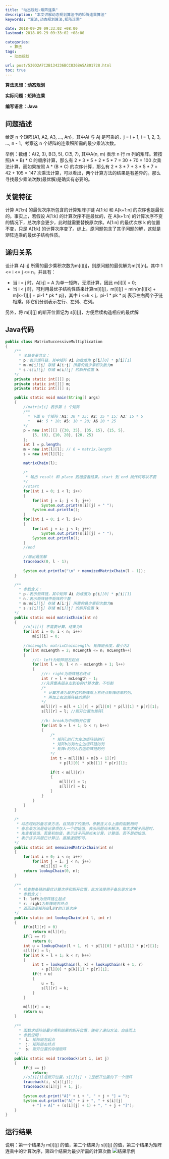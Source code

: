 ```yaml
---
title: "动态规划-矩阵连乘"
description: "本文讲解动态规划算法中的矩阵连乘算法"
keywords: "算法,动态规划算法,矩阵连乘"

date: 2018-09-29 09:33:02 +08:00
lastmod: 2018-09-29 09:33:02 +08:00

categories:
  - 算法
tags:
  - 动态规划

url: post/530D2A7C2B134236BCC836BA5A801728.html
toc: true
---
```


**算法思想：动态规划**

**实际问题：矩阵连乘**

**编写语言：Java**

<!--More-->

## 问题描述

给定 n 个矩阵{A1, A2, A3, ..., An}，其中Ai 与 Aj 是可乘的，j = i + 1, i = 1, 2, 3, ..., n - 1。考察这 n 个矩阵的连乘积所需的最少乘法次数。

举例：数组：A(2, 3), B(3, 5), C(5, 7), 其中A(n, m) 表示 n 行 m 列的矩阵。若按照(A * B) * C 的顺序计算，那么有 2 * 3 * 5 + 2 * 5 * 7 = 30 + 70 = 100 次乘法计算，而如果按照 A * (B * C) 的次序计算，那么有 2 * 3 * 7 + 3 * 5 * 7 = 42 + 105 = 147 次乘法计算，可以看出，两个计算方法的结果是有差异的。那么寻找最少乘法次数(最优解)是确实有必要的。

## 关键特征

计算 A[1:n] 的最优次序所包含的计算矩阵子链 A[1:k] 和 A[k+1:n] 的次序也是最优的。事实上，若假设 A[1:k]  的计算次序不是最优的，在 A[k+1:n] 的计算次序不变的情况下，总次序会更少，此时就需要替换原次序。A[1:n] 的最优次序 k 的位置不变，只是 A[1:k] 的计算次序变了。综上，原问题包含了其子问题的解，这就是矩阵连乘的最优子结构性质。

## 递归关系

设计算 A[i:j] 所需的最少乘积次数为m[i][j]，则原问题的最优解为m[1][n]。其中 1 <= i <= j <= n，并且有：
* 当 i = j 时，A[i:j] = A 为单一矩阵，无须计算，因此 m[i][i] = 0;
* 当 i < j 时，可利用最优子结构性质来计算m[i][j]，m[i][j] = min{m[i][k] + m[k+1][j] + pi-1 * pk * pj}，其中 i <=k < j，pi-1 * pk * pj 表示左右两个子链相乘，即它们分别表示左行、左列、右列。

另外，将 m[i][j] 的断开位置记为 s[i][j]，方便后续构造相应的最优解

## Java代码

```Java
public class MatrixSuccessiveMultiplication
{
    /**
      * 全局变量含义：
      * p：表示矩阵链，其中矩阵 Ai 的维度为 p[i][0] * p[i][1]
      * m：m[i][j] 存储 A[i:j] 所需的最少乘积次数为m
      * s：s[i][j] 存储 m[i][j] 的断开位置 k
    */
    private static int[][] p;
    private static int[][] m;
    private static int[][] s;

    public static void main(String[] args)
    {
        //matrix[i] 表示第 i 个矩阵
        /**
          * 下面 6 个矩阵：A1: 30 * 35; A2: 35 * 15; A3: 15 * 5
          *   A4: 5 * 10; A5: 10 * 20; A6 20 * 25
        */
        p = new int[][] {{30, 35}, {35, 15}, {15, 5},
            {5, 10}, {10, 20}, {20, 25}
        };
        int l = p.length;
        m = new int[l][l]; // 6 = matrix.length
        s = new int[l][l];

        matrixChain(l);
        
        /*
         * 输出 result 和 place 数组查看结果，start 到 end 段代码可以不要
        */
        //start
        for(int i = 0; i < l; i++)
        {
            for(int j = i; j < l; j++)
                System.out.print(m[i][j] + " ");
            System.out.println();
        }
        for(int i = 0; i < l; i++)
        {
            for(int j = i; j < l; j++)
                System.out.print(s[i][j] + " ");
            System.out.println();
        }
        //end
    
        //输出最优解
        traceback(0, l - 1);
        
        System.out.println("\n" + memoizedMatrixChain(l - 1));
    }

    /**
      * 参数含义：
      * p：表示矩阵链，其中矩阵 Ai 的维度为 p[i][0] * p[i][1]
      * n：表示矩阵链中矩阵的个数
      * m：m[i][j] 存储 A[i:j] 所需的最少乘积次数为m
      * s：s[i][j] 存储 m[i][j] 的断开位置 k
    */
    public static void matrixChain(int n)
    {
        //m[i][i] 不需要计算，结果为0
        for(int i = 0; i < n; i++)
            m[i][i] = 0;
        
        //mcLength: matrixChainLength: 矩阵链长度，最小为2
        for(int mcLength = 2; mcLength <= n; mcLength++)
        {
            //l: left为矩阵链左起点
            for(int l = 0; l < n - mcLength + 1; l++)
            {
                //r: right为矩阵链右终点
                int r = l + mcLength - 1;
                //先算整条链从左到右的计算次数，不切割
                /*
                 * 计算方法为最左边的矩阵乘上右终点矩阵结果的列，
                 * 再加上右边矩阵链的乘积
                */
                m[l][r] = m[l + 1][r] + p[l][0] * p[l][1] * p[r][1];
                s[l][r] = l; //断开位置为矩阵l
                
                //b: break为中间断开位置
                for(int b = l + 1; b < r; b++)
                {
                    /*
                     * 矩阵l的行为左边矩阵链的行
                     * 矩阵b的列为左边矩阵链的列
                     * 矩阵r的列为右边矩阵链的列
                    */
                    int t = m[l][b] + m[b + 1][r] 
                        + p[l][0] * p[b][1] * p[r][1];
                    
                    if(t < m[l][r])
                    {
                        m[l][r] = t;
                        s[l][r] = b;
                    }
                }
            }
        }
    }
    
    /*
     * 动态规划的备忘录方法，自顶而下的递归，参数含义与上面的函数相同
     * 备忘录方法是给记录项存入一个初始值，表示问题尚未解决。每次求解子问题时，
     * 先查看该值，若是初始值，表示该子问题尚未计算，计算值。若不是初始值，
     * 表示该子问题已计算过，直接返回即可。
    */
    public static int memoizedMatrixChain(int n)
    {
        for(int i = 0; i < n; i++)
            for(int j = i; j < n; j++)
                m[i][j] = 0;
        return lookupChain(0, n);
    }
    
    /**
      * 检查整条链的最优计算次序和断开位置，此方法使用于备忘录方法中
      * 参数含义：
      * l: left为矩阵链左起点
      * r: right为矩阵链右终点
      * 返回值是矩阵链l到r的计算次序
    */
    public static int lookupChain(int l, int r)
    {
        if(m[l][r] > 0)
            return m[l][r];
        if(l == r)
            return 0;
        int u = lookupChain(l + 1, r) + p[l][0] * p[l][1] * p[r][1];
        s[l][r] = l;
        for(int k = l + 1; k < r; k++)
        {
            int t = lookupChain(l, k) + lookupChain(k + 1, r) 
                + p[l][0] * p[k][1] * p[r][1];
            if(t < u)
            {
                u = t;
                s[l][r] = k;
            }
        }
        
        m[l][r] = u;
        return u;
    }
    
    /**
      * 函数求矩阵链最少乘积结果的断开位置，使用了递归方法，自底而上
      * 参数说明：
      *  i: 矩阵链左起点
      *  j: 矩阵链右终点
      *  s: 断开位置的存储矩阵
    */
    public static void traceback(int i, int j)
    {
        if(i == j)
            return;
        //s[i][j]是断开位置，s[i][j] + 1是断开位置的下一个矩阵
        traceback(i, s[i][j]);
        traceback(s[i][j] + 1, j);
        
        System.out.print("A[" + i + ", " + j + "] = ");
        System.out.println("A[" + i + ", " + s[i][j] 
            + "] + A[" + (s[i][j] + 1) + ", " + j + "]");
    }
}
```

## 运行结果

说明：第一个结果为 m[i][j] 的值，第二个结果为 s[i][j] 的值，第三个结果为矩阵连乘中的计算次序，第四个结果为最少所需的计算次数
![结果示例](/imgs/动态规划-矩阵连乘.jpg)

